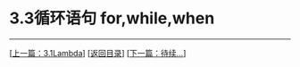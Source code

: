 # 3.3循环语句 for,while,when

---
[[上一篇：3.1Lambda](https://sogrey.github.io/Kotlin-Notes/notes/3%E7%A8%8B%E5%BA%8F%E7%BB%93%E6%9E%84/3.1Lambda)] [[返回目录](https://sogrey.github.io/Kotlin-Notes/)] [[下一篇：待续...]()]